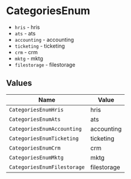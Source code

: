 # CategoriesEnum

* `hris` - hris
* `ats` - ats
* `accounting` - accounting
* `ticketing` - ticketing
* `crm` - crm
* `mktg` - mktg
* `filestorage` - filestorage


## Values

| Name                        | Value                       |
| --------------------------- | --------------------------- |
| `CategoriesEnumHris`        | hris                        |
| `CategoriesEnumAts`         | ats                         |
| `CategoriesEnumAccounting`  | accounting                  |
| `CategoriesEnumTicketing`   | ticketing                   |
| `CategoriesEnumCrm`         | crm                         |
| `CategoriesEnumMktg`        | mktg                        |
| `CategoriesEnumFilestorage` | filestorage                 |